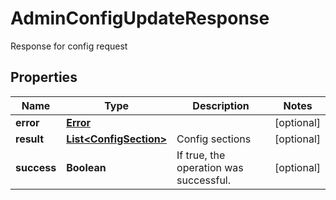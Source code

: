 

# AdminConfigUpdateResponse

Response for config request
## Properties

Name | Type | Description | Notes
------------ | ------------- | ------------- | -------------
**error** | [**Error**](Error.md) |  |  [optional]
**result** | [**List&lt;ConfigSection&gt;**](ConfigSection.md) | Config sections |  [optional]
**success** | **Boolean** | If true, the operation was successful. |  [optional]



